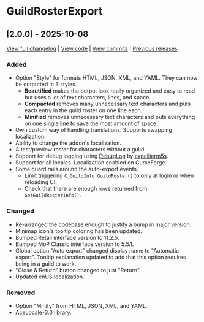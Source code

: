 # GuildRosterExport

## [2.0.0] - 2025-10-08
[View full changelog](https://github.com/CruelDrool/GuildRosterExport/blob/master/CHANGELOG-FULL.md) | [View code](https://github.com/CruelDrool/GuildRosterExport/tree/2.0.0) | [View commits](https://github.com/CruelDrool/GuildRosterExport/compare/1.2.7...2.0.0) | [Previous releases](https://github.com/CruelDrool/GuildRosterExport/releases)

### Added
- Option "Style" for formats HTML, JSON, XML, and YAML. They can now be outputted in 3 styles. 
	- **Beautified** makes the output look really organized and easy to read but uses a lot of text characters, lines, and space. 
	- **Compacted** removes many unnecessary text characters and puts each entry in the guild roster on one line each.
	- **Minified** removes unnecessary text characters and puts everything on one single line to save the most amount of space.
- Own custom way of handling translations. Supports swapping localization.
- Ability to change the addon's localization.
- A test/preview roster for characters without a guild.
- Support for debug logging using [DebugLog](https://www.curseforge.com/wow/addons/debuglog) by [expelliarm5s](https://www.curseforge.com/members/expelliarm5s).
- Support for all locales. Localization enabled on CurseForge.
- Some guard rails around the auto-export events.
	- Limit triggering `C_GuildInfo.GuildRoster()` to only at login or when reloading UI.
	- Check that there are enough rows returned from `GetGuildRosterInfo()`.

### Changed
- Re-arranged the codebase enough to justify a bump in major version.
- Minimap icon's tooltip coloring has been updated.
- Bumped Retail interface version to 11.2.5.
- Bumped MoP Classic interface version to 5.5.1.
- Global option "Auto export" changed display name to "Automatic export". Tooltip explanation updated to add that this option requires being in a guild to work.
- "Close & Return" button changed to just "Return".
- Updated enUS localization.

### Removed
- Option "Minify" from HTML, JSON, XML, and YAML.
- AceLocale-3.0 library.
